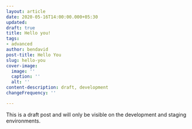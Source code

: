 ```yaml
---
layout: article
date: 2020-05-16T14:00:00.000+05:30
updated: 
draft: true
title: Hello you!
tags:
- advanced
author: bendavid
post-title: Hello You
slug: hello-you
cover-image:
  image: ''
  caption: ''
  alt: ''
content-description: draft, development
changeFrequency: ''

---
```

This is a draft post and will only be visible on the development and staging environments.